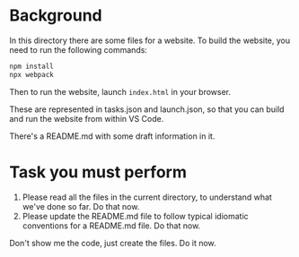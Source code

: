# Background
In this directory there are some files for a website. To build the website, you need to run the following commands:

```bash
npm install
npx webpack
```

Then to run the website, launch `index.html` in your browser.

These are represented in tasks.json and launch.json, so that you can build and run the website from within VS Code.

There's a README.md with some draft information in it. 

# Task you must perform
1. Please read all the files in the current directory, to understand what we've done so far. Do that now.
2. Please update the README.md file to follow typical idiomatic conventions for a README.md file. Do that now.

Don't show me the code, just create the files. Do it now. 